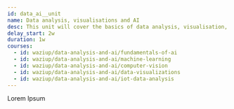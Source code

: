 ```yaml
---
id: data_ai__unit
name: Data analysis, visualisations and AI
desc: This unit will cover the basics of data analysis, visualisation, and AI.
delay_start: 2w
duration: 1w
courses:
  - id: waziup/data-analysis-and-ai/fundamentals-of-ai
  - id: waziup/data-analysis-and-ai/machine-learning
  - id: waziup/data-analysis-and-ai/computer-vision
  - id: waziup/data-analysis-and-ai/data-visualizations
  - id: waziup/data-analysis-and-ai/iot-data-analysis
---
```


Lorem Ipsum
